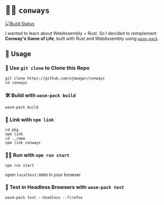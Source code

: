 # 🦀🌱 `conways`

[![Build Status](https://travis-ci.org/ajmwagar/conways.svg?branch=master)](https://travis-ci.org/ajmwagar/conways)

I wanted to learn about WebAssembly + Rust. So I decided to reimplement **Conway's Game of Life**, built with Rust and WebAssembly using
[`wasm-pack`](https://github.com/rustwasm/wasm-pack).

## 🚴 Usage

### 🐑 Use `git clone` to Clone this Repo

```
git clone https://github.com/ajmwagar/conways
cd conways
```

### 🛠️ Build with `wasm-pack build`

```
wasm-pack build
```

### 🔗 Link with `npm link`
```
cd pkg
npm link
cd ../www
npm link conways
```

### 🏃‍♂️ Run with `npm run start`

```
npm run start
```
open `localhost:8080` in your browser

### 🔬 Test in Headless Browsers with `wasm-pack test`

```
wasm-pack test --headless --firefox
```
